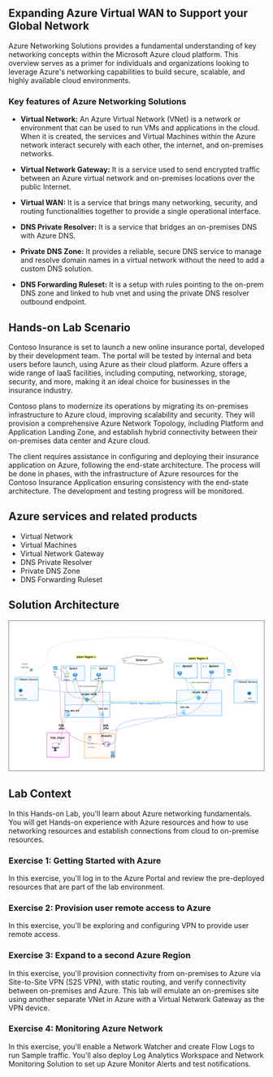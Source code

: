 ## Expanding Azure Virtual WAN to Support your Global Network

Azure Networking Solutions provides a fundamental understanding of key networking concepts within the Microsoft Azure cloud platform. This overview serves as a primer for individuals and organizations looking to leverage Azure's networking capabilities to build secure, scalable, and highly available cloud environments.

### Key features of Azure Networking Solutions

  - **Virtual Network:** An Azure Virtual Network (VNet) is a network or environment that can be used to run VMs and applications in the cloud. When it is created, the services and Virtual Machines within the Azure network interact securely with each other, the internet, and on-premises networks.

  - **Virtual Network Gateway:** It is a service used to send encrypted traffic between an Azure virtual network and on-premises locations over the public Internet.

  - **Virtual WAN:** It is a service that brings many networking, security, and routing functionalities together to provide a single operational interface.

  - **DNS Private Resolver:** It is a service that bridges an on-premises DNS with Azure DNS.

  - **Private DNS Zone:** It provides a reliable, secure DNS service to manage and resolve domain names in a virtual network without the need to add a custom DNS solution.

  - **DNS Forwarding Ruleset:** It is a setup with rules pointing to the on-prem DNS zone and linked to hub vnet and using the private DNS resolver outbound endpoint.


## Hands-on Lab Scenario

Contoso Insurance is set to launch a new online insurance portal, developed by their development team. The portal will be tested by internal and beta users before launch, using Azure as their cloud platform. Azure offers a wide range of IaaS facilities, including computing, networking, storage, security, and more, making it an ideal choice for businesses in the insurance industry.

Contoso plans to modernize its operations by migrating its on-premises infrastructure to Azure cloud, improving scalability and security. They will provision a comprehensive Azure Network Topology, including Platform and Application Landing Zone, and establish hybrid connectivity between their on-premises data center and Azure cloud.

The client requires assistance in configuring and deploying their insurance application on Azure, following the end-state architecture. The process will be done in phases, with the infrastructure of Azure resources for the Contoso Insurance Application ensuring consistency with the end-state architecture. The development and testing progress will be monitored.

## Azure services and related products

  - Virtual Network
  - Virtual Machines
  - Virtual Network Gateway
  - DNS Private Resolver
  - Private DNS Zone
  - DNS Forwarding Ruleset

## Solution Architecture

![](../media/y181.png)

## Lab Context

In this Hands-on Lab, you'll learn about Azure networking fundamentals. You will get Hands-on experience with Azure resources and how to use networking resources and establish connections from cloud to on-premise resources.

### Exercise 1: Getting Started with Azure 

In this exercise, you'll log in to the Azure Portal and review the pre-deployed resources that are part of the lab environment. 

### Exercise 2: Provision user remote access to Azure

In this exercise, you'll be exploring and configuring VPN to provide user remote access.

### Exercise 3: Expand to a second Azure Region 

In this exercise, you'll provision connectivity from on-premises to Azure via Site-to-Site VPN (S2S VPN), with static routing, and verify connectivity between on-premises and Azure. This lab will emulate an on-premises site using another separate VNet in Azure with a Virtual Network Gateway as the VPN device.

### Exercise 4: Monitoring Azure Network

In this exercise, you'll enable a Network Watcher and create Flow Logs to run Sample traffic. You'll also deploy Log Analytics Workspace and Network Monitoring Solution to set up Azure Monitor Alerts and test notifications.
